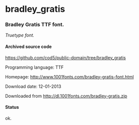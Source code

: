# bradley_gratis #

### Bradley Gratis TTF font. ###

*Truetype font.*

#### Archived source code ####
https://github.com/cod5/public-domain/tree/bradley_gratis

Programming language: TTF

Homepage: http://www.1001fonts.com/bradley-gratis-font.html

Download date: 12-01-2013

Downloaded from http://dl.1001fonts.com/bradley-gratis.zip

#### Status ####
ok.

